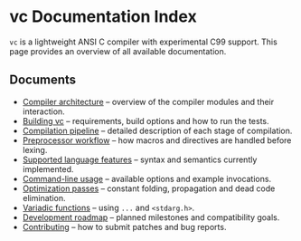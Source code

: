 # vc Documentation Index

`vc` is a lightweight ANSI C compiler with experimental C99 support. This page
provides an overview of all available documentation.

## Documents

- [Compiler architecture](architecture.md) – overview of the compiler modules
  and their interaction.
- [Building vc](building.md) – requirements, build options and how to run the
  tests.
- [Compilation pipeline](pipeline.md) – detailed description of each stage of
  compilation.
- [Preprocessor workflow](preprocessor.md) – how macros and directives are
  handled before lexing.
- [Supported language features](language_features.md) – syntax and semantics
  currently implemented.
- [Command-line usage](command_line.md) – available options and example
  invocations.
- [Optimization passes](optimization.md) – constant folding, propagation and
  dead code elimination.
- [Variadic functions](vcdoc.md) – using `...` and `<stdarg.h>`.
- [Development roadmap](roadmap.md) – planned milestones and compatibility
  goals.
- [Contributing](../CONTRIBUTING.md) – how to submit patches and bug reports.
